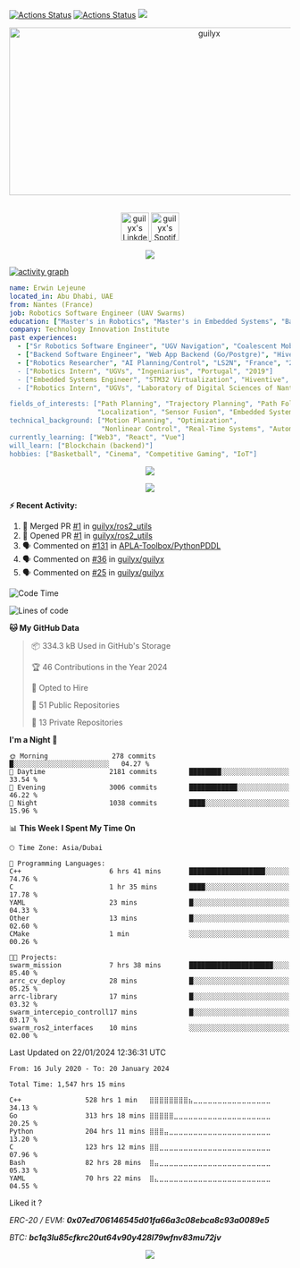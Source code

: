[![Actions Status](https://github.com/guilyx/guilyx/workflows/wakatime-stats/badge.svg)](https://github.com/guilyx/guilyx/actions)
[![Actions Status](https://github.com/guilyx/guilyx/workflows/update-gh-activity/badge.svg)](https://github.com/guilyx/guilyx/actions)
![](https://visitor-badge.glitch.me/badge?page_id=guilyx.guilyx)

<!-- <p align="center">
<img alt="loficity" width="600px" src="https://github.com/HyunCafe/HyunCafe/raw/main/assests/loficity.gif"</img>
</p> -->

<p align="center">
  <img src="https://socialify.git.ci/guilyx/guilyx/image?font=Source%20Code%20Pro&forks=1&issues=1&language=1&name=1&owner=1&pattern=Plus&pulls=1&stargazers=1&theme=Dark" alt="guilyx" width="700" height="300" />
</p>

<p align="center">
<br/>
<a href="https://www.linkedin.com/in/erwinlejeune-lkn">
  <img alt="guilyx's LinkdeIN" width="50px" src="https://user-images.githubusercontent.com/43545812/144035037-0f415fc7-9f96-4517-a370-ccc6e78a714b.png" />
</a>
<a href="https://open.spotify.com/user/11147618695?si=zZFn6uAGRLyoU02lsG50GA">
  <img alt="guilyx's Spotify" width="50px" src="https://user-images.githubusercontent.com/43545812/144035120-1ad5169b-91c7-4078-bef9-6a82c733f373.png" />
</a>
<br>
</p>

<p align="center">
  <img alig src="https://github-profile-trophy.vercel.app/?username=guilyx&theme=onedark&column=-1" />
</p>

[![activity graph](https://github-readme-activity-graph.vercel.app/graph?username=guilyx&theme=github-dark-dimmed&custom_title=Guilyx%20Activity%20Graph&hide_border=true)](https://github.com/ashutosh00710/github-readme-activity-graph)

```yaml
name: Erwin Lejeune
located_in: Abu Dhabi, UAE
from: Nantes (France)
job: Robotics Software Engineer (UAV Swarms)
education: ["Master's in Robotics", "Master's in Embedded Systems", "Bachelor's in Electronics"]
company: Technology Innovation Institute
past experiences: 
  - ["Sr Robotics Software Engineer", "UGV Navigation", "Coalescent Mobile Robotics", "Denmark", "2021-2022"]
  - ["Backend Software Engineer", "Web App Backend (Go/Postgre)", "Hiventive", "Fully Remote", "2020-2021"]
  - ["Robotics Researcher", "AI Planning/Control", "LS2N", "France", "2019-2021]
  - ["Robotics Intern", "UGVs", "Ingeniarius", "Portugal", "2019"]
  - ["Embedded Systems Engineer", "STM32 Virtualization", "Hiventive", "France", "2018-2019"]
  - ["Robotics Intern", "UGVs", "Laboratory of Digital Sciences of Nantes (LS2N)", "France", "2019"]

fields_of_interests: ["Path Planning", "Trajectory Planning", "Path Following", "Behaviour Planning", 
                      "Localization", "Sensor Fusion", "Embedded Systems"]
technical_background: ["Motion Planning", "Optimization", 
                       "Nonlinear Control", "Real-Time Systems", "Automated Planning"]
currently_learning: ["Web3", "React", "Vue"]
will_learn: ["Blockchain (backend)"]
hobbies: ["Basketball", "Cinema", "Competitive Gaming", "IoT"]
```

<p align="center">
  <img src="https://spotify-github-profile.vercel.app/api/view?uid=11147618695&cover_image=true&theme=novatorem&show_offline=true&background_color=121212&interchange=false&bar_color=53b14f&bar_color_cover=false">
</p>

<p align="center">
  <img src="https://spotify-recently-played-readme.vercel.app/api?user=11147618695&count=5">
</p>


**:zap: Recent Activity:**

<!--START_SECTION:activity-->
1. 🎉 Merged PR [#1](https://github.com/guilyx/ros2_utils/pull/1) in [guilyx/ros2_utils](https://github.com/guilyx/ros2_utils)
2. 💪 Opened PR [#1](https://github.com/guilyx/ros2_utils/pull/1) in [guilyx/ros2_utils](https://github.com/guilyx/ros2_utils)
3. 🗣 Commented on [#131](https://github.com/APLA-Toolbox/PythonPDDL/issues/131#issuecomment-1842782562) in [APLA-Toolbox/PythonPDDL](https://github.com/APLA-Toolbox/PythonPDDL)
4. 🗣 Commented on [#36](https://github.com/guilyx/guilyx/issues/36#issuecomment-1829219514) in [guilyx/guilyx](https://github.com/guilyx/guilyx)
5. 🗣 Commented on [#25](https://github.com/guilyx/guilyx/issues/25#issuecomment-1829210546) in [guilyx/guilyx](https://github.com/guilyx/guilyx)
<!--END_SECTION:activity-->

<!--START_SECTION:waka-->
![Code Time](http://img.shields.io/badge/Code%20Time-1%2C549%20hrs%2042%20mins-blue)

![Lines of code](https://img.shields.io/badge/From%20Hello%20World%20I%27ve%20Written-74.3%20million%20lines%20of%20code-blue)

**🐱 My GitHub Data** 

> 📦 334.3 kB Used in GitHub's Storage 
 > 
> 🏆 46 Contributions in the Year 2024
 > 
> 💼 Opted to Hire
 > 
> 📜 51 Public Repositories 
 > 
> 🔑 13 Private Repositories 
 > 
**I'm a Night 🦉** 

```text
🌞 Morning                278 commits         █░░░░░░░░░░░░░░░░░░░░░░░░   04.27 % 
🌆 Daytime                2181 commits        ████████░░░░░░░░░░░░░░░░░   33.54 % 
🌃 Evening                3006 commits        ████████████░░░░░░░░░░░░░   46.22 % 
🌙 Night                  1038 commits        ████░░░░░░░░░░░░░░░░░░░░░   15.96 % 
```


📊 **This Week I Spent My Time On** 

```text
🕑︎ Time Zone: Asia/Dubai

💬 Programming Languages: 
C++                      6 hrs 41 mins       ███████████████████░░░░░░   74.76 % 
C                        1 hr 35 mins        ████░░░░░░░░░░░░░░░░░░░░░   17.78 % 
YAML                     23 mins             █░░░░░░░░░░░░░░░░░░░░░░░░   04.33 % 
Other                    13 mins             █░░░░░░░░░░░░░░░░░░░░░░░░   02.60 % 
CMake                    1 min               ░░░░░░░░░░░░░░░░░░░░░░░░░   00.26 % 

🐱‍💻 Projects: 
swarm_mission            7 hrs 38 mins       █████████████████████░░░░   85.40 % 
arrc_cv_deploy           28 mins             █░░░░░░░░░░░░░░░░░░░░░░░░   05.25 % 
arrc-library             17 mins             █░░░░░░░░░░░░░░░░░░░░░░░░   03.32 % 
swarm_intercepio_controll17 mins             █░░░░░░░░░░░░░░░░░░░░░░░░   03.17 % 
swarm_ros2_interfaces    10 mins             ░░░░░░░░░░░░░░░░░░░░░░░░░   02.00 % 
```


 Last Updated on 22/01/2024 12:36:31 UTC
<!--END_SECTION:waka-->

<!--START_SECTION:waka-simple-->

```text
From: 16 July 2020 - To: 20 January 2024

Total Time: 1,547 hrs 15 mins

C++                528 hrs 1 min   ⣿⣿⣿⣿⣿⣿⣿⣿⣦⣀⣀⣀⣀⣀⣀⣀⣀⣀⣀⣀⣀⣀⣀⣀⣀   34.13 %
Go                 313 hrs 18 mins ⣿⣿⣿⣿⣿⣀⣀⣀⣀⣀⣀⣀⣀⣀⣀⣀⣀⣀⣀⣀⣀⣀⣀⣀⣀   20.25 %
Python             204 hrs 11 mins ⣿⣿⣿⣤⣀⣀⣀⣀⣀⣀⣀⣀⣀⣀⣀⣀⣀⣀⣀⣀⣀⣀⣀⣀⣀   13.20 %
C                  123 hrs 12 mins ⣿⣿⣀⣀⣀⣀⣀⣀⣀⣀⣀⣀⣀⣀⣀⣀⣀⣀⣀⣀⣀⣀⣀⣀⣀   07.96 %
Bash               82 hrs 28 mins  ⣿⣤⣀⣀⣀⣀⣀⣀⣀⣀⣀⣀⣀⣀⣀⣀⣀⣀⣀⣀⣀⣀⣀⣀⣀   05.33 %
YAML               70 hrs 22 mins  ⣿⣄⣀⣀⣀⣀⣀⣀⣀⣀⣀⣀⣀⣀⣀⣀⣀⣀⣀⣀⣀⣀⣀⣀⣀   04.55 %
```

<!--END_SECTION:waka-simple-->

Liked it ?

*ERC-20 / EVM: **0x07ed706146545d01fa66a3c08ebca8c93a0089e5***

*BTC: **bc1q3lu85cfkrc20ut64v90y428l79wfnv83mu72jv***

<p align="center">
  <img src="https://capsule-render.vercel.app/api?type=waving&color=gradient&height=60&section=footer"/>
</p>
